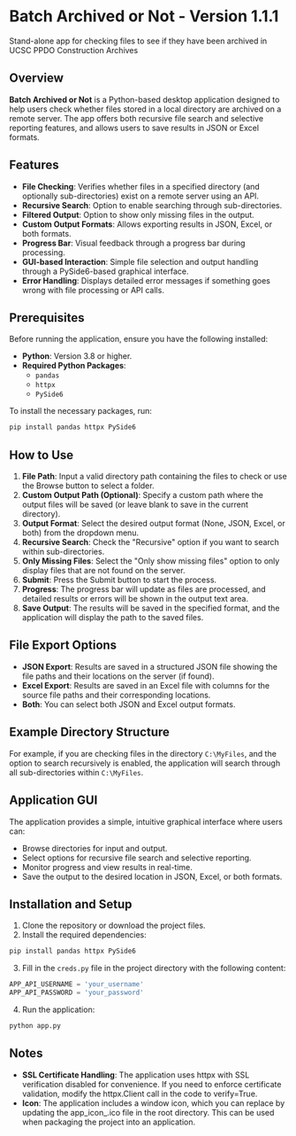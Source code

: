 # Batch Archived or Not - Version 1.1.1
Stand-alone app for checking files to see if they have been archived in UCSC PPDO Construction Archives

## Overview
**Batch Archived or Not** is a Python-based desktop application designed to help users check whether files stored in a local directory are archived on a remote server. The app offers both recursive file search and selective reporting features, and allows users to save results in JSON or Excel formats.

## Features
- **File Checking**: Verifies whether files in a specified directory (and optionally sub-directories) exist on a remote server using an API.
- **Recursive Search**: Option to enable searching through sub-directories.
- **Filtered Output**: Option to show only missing files in the output.
- **Custom Output Formats**: Allows exporting results in JSON, Excel, or both formats.
- **Progress Bar**: Visual feedback through a progress bar during processing.
- **GUI-based Interaction**: Simple file selection and output handling through a PySide6-based graphical interface.
- **Error Handling**: Displays detailed error messages if something goes wrong with file processing or API calls.

## Prerequisites
Before running the application, ensure you have the following installed:

- **Python**: Version 3.8 or higher.
- **Required Python Packages**:
  - `pandas`
  - `httpx`
  - `PySide6`
  
To install the necessary packages, run:
```bash
pip install pandas httpx PySide6
```

## How to Use
1. **File Path**: Input a valid directory path containing the files to check or use the Browse button to select a folder.
2. **Custom Output Path (Optional)**: Specify a custom path where the output files will be saved (or leave blank to save in the current directory).
3. **Output Format**: Select the desired output format (None, JSON, Excel, or both) from the dropdown menu.
4. **Recursive Search**: Check the "Recursive" option if you want to search within sub-directories.
5. **Only Missing Files**: Select the "Only show missing files" option to only display files that are not found on the server.
6. **Submit**: Press the Submit button to start the process.
7. **Progress**: The progress bar will update as files are processed, and detailed results or errors will be shown in the output text area.
8. **Save Output**: The results will be saved in the specified format, and the application will display the path to the saved files.

## File Export Options
- **JSON Export**: Results are saved in a structured JSON file showing the file paths and their locations on the server (if found).
- **Excel Export**: Results are saved in an Excel file with columns for the source file paths and their corresponding locations.
- **Both**: You can select both JSON and Excel output formats.

## Example Directory Structure
For example, if you are checking files in the directory `C:\MyFiles`, and the option to search recursively is enabled, the application will search through all sub-directories within `C:\MyFiles`.

## Application GUI
The application provides a simple, intuitive graphical interface where users can:

- Browse directories for input and output.
- Select options for recursive file search and selective reporting.
- Monitor progress and view results in real-time.
- Save the output to the desired location in JSON, Excel, or both formats.

## Installation and Setup
1. Clone the repository or download the project files.
2. Install the required dependencies:
```bash
pip install pandas httpx PySide6
```
3. Fill in the `creds.py` file in the project directory with the following content:
```python
APP_API_USERNAME = 'your_username'
APP_API_PASSWORD = 'your_password'
```
4. Run the application:
```bash
python app.py
```

## Notes
- **SSL Certificate Handling**: The application uses httpx with SSL verification disabled for convenience. If you need to enforce certificate validation, modify the httpx.Client call in the code to verify=True.
- **Icon**: The application includes a window icon, which you can replace by updating the app_icon_.ico file in the root directory. This can be used when packaging the project into an application.
